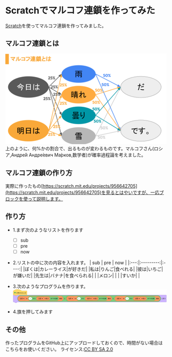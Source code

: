 # Scratchでマルコフ連鎖を作ってみた
[Scratch](https://scratch.mit.edu)を使ってマルコフ連鎖を作ってみました。
## マルコフ連鎖とは
![マルコフ連鎖](markov.svg)
上のように、何%かの割合で、出るものが変わるものです。マルコフさん(ロシア,Андре́й Андре́евич Ма́рков,数学者)が確率過程論を考えました。
## マルコフ連鎖の作り方
実際に作ったもの[https://scratch.mit.edu/projects/956642705](https://scratch.mit.edu/projects/956642705)を見るとはやいですが、一応ブロックを使って説明します。
## 作り方
- 1.まず次のようなリストを作ります
    - [ ] sub
    - [ ] pre
    - [ ] now
- 2.リストの中に次の内容を入れます。
| sub |    pre    |  now |
|:---:|:---------:|:----:|
|ぼくは|カレーライス|が好きだ|
|私は|りんご|食べれる|
|彼は|いちご|が嫌いだ|
|先生は|バナナ|を食べられる|
| |メロン| |
| |すいか| |

- 3.次のようなプログラムを作ります。
![Block](a.svg)
- 4.旗を押してみます
## その他
作ったプログラムをGitHub上にアップロードしておくので、時間がない場合はこちらをお使いください。
ライセンス:[CC BY SA 2.0](https://creativecommons.org/licenses/by-sa/2.0/)
